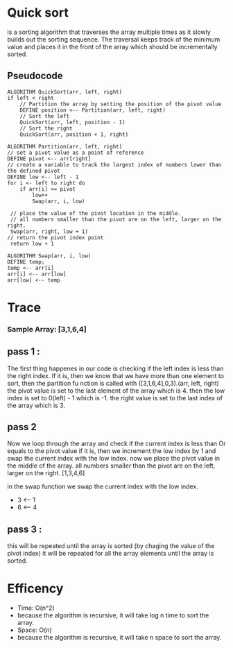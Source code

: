 # Quick sort
is a sorting algorithm that traverses the array multiple times as it slowly builds out the sorting sequence. The traversal keeps track of the minimum value and places it in the front of the array which should be incrementally sorted.

 ## Pseudocode
    ALGORITHM QuickSort(arr, left, right)
    if left < right
        // Partition the array by setting the position of the pivot value
        DEFINE position <-- Partition(arr, left, right)
        // Sort the left
        QuickSort(arr, left, position - 1)
        // Sort the right
        QuickSort(arr, position + 1, right)

    ALGORITHM Partition(arr, left, right)
    // set a pivot value as a point of reference
    DEFINE pivot <-- arr[right]
    // create a variable to track the largest index of numbers lower than the defined pivot
    DEFINE low <-- left - 1
    for i <- left to right do
        if arr[i] <= pivot
            low++
            Swap(arr, i, low)

     // place the value of the pivot location in the middle.
     // all numbers smaller than the pivot are on the left, larger on the right.
     Swap(arr, right, low + 1)
    // return the pivot index point
     return low + 1

    ALGORITHM Swap(arr, i, low)
    DEFINE temp;
    temp <-- arr[i]
    arr[i] <-- arr[low]
    arr[low] <-- temp


# Trace

### Sample Array: [3,1,6,4]

## pass 1 :
The first thing happenes in our code is checking if the left index is less than the right index. If it is, then we know that we have more than one element to sort, then the partition fu nction is called with ([3,1,6,4],0,3).(arr, left, right)
the pivot value is set to the last element of the array which is 4.
then the low index is set to 0(left) - 1 which is -1.
the right value is set to the last index of the array which is 3.


## pass 2 
Now we loop through the array and check if the current index is less than Or equals to  the pivot value if it is, then we increment the low index by 1 and swap the current index with the low index.
now we place the pivot value in the middle of the array.
all numbers smaller than the pivot are on the left, larger on the right.
[1,3,4,6]

in the swap function we swap the current index with the low index.
* 3 <-- 1
* 6 <-- 4
## pass 3 :
this will be repeated until the array is sorted (by chaging the value of the pivot index) it will be repeated for all the array elements until the array is sorted.


# Efficency

* Time: O(n^2)
* because the algorithm is recursive, it will take log n time to sort the array.
* Space: O(n)
* because the algorithm is recursive, it will take n space to sort the array.


    




